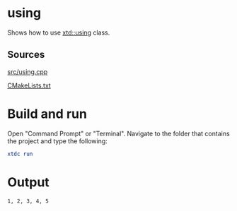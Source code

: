 # using

Shows how to use [xtd::using](https://codedocs.xyz/gammasoft71/xtd/using_8h.html) class.

## Sources

[src/using.cpp](src/using.cpp)

[CMakeLists.txt](CMakeLists.txt)

# Build and run

Open "Command Prompt" or "Terminal". Navigate to the folder that contains the project and type the following:

```cmake
xtdc run
```

# Output

```
1, 2, 3, 4, 5
```
